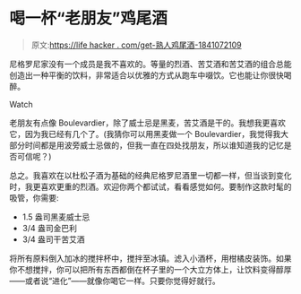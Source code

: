 # 喝一杯“老朋友”鸡尾酒

> 原文:[https://life hacker . com/get-熟人鸡尾酒-1841072109](https://lifehacker.com/get-acquainted-with-an-old-pal-cocktail-1841072109)

尼格罗尼家没有一个成员是我不喜欢的。等量的烈酒、苦艾酒和苦艾酒的组合总能创造出一种平衡的饮料，非常适合以优雅的方式从跑车中啜饮。它也能让你很快喝醉。

Watch

老朋友有点像 Boulevardier，除了威士忌是黑麦，苦艾酒是干的。我想我更喜欢它，因为我已经有几个了。(我猜你可以用黑麦做一个 Boulevardier，我觉得我大部分时间都是用波旁威士忌做的，但我一直在四处找朋友，所以谁知道我的记忆是否可信呢？)

总之。我喜欢在以杜松子酒为基础的经典尼格罗尼酒里一切都一样，但当谈到变化时，我更喜欢更重的烈酒。欢迎你两个都试试，看看感觉如何。要制作这款时髦的吸管，你需要:

*   1.5 盎司黑麦威士忌
*   3/4 盎司金巴利
*   3/4 盎司干苦艾酒

将所有原料倒入加冰的搅拌杯中，搅拌至冰镇。滤入小酒杯，用柑橘皮装饰。如果你不想搅拌，你可以把所有东西都倒在杯子里的一个大立方体上，让饮料变得醇厚——或者说“进化”——就像你喝它一样。只要你觉得好就行。
